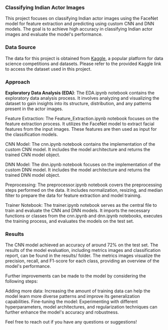 <h3>Classifying Indian Actor Images</h3>

This project focuses on classifying Indian actor images using the FaceNet model for feature extraction and predicting using custom CNN and DNN models. The goal is to achieve high accuracy in classifying Indian actor images and evaluate the model's performance.

<h3>Data Source</h3>

The data for this project is obtained from [Kaggle](https://www.kaggle.com/datasets/iamsouravbanerjee/indian-actor-images-dataset), a popular platform for data science competitions and datasets. Please refer to the provided Kaggle link to access the dataset used in this project.

<h3>Approach</h3>
<p><b>Exploratory Data Analysis (EDA)</b>: The EDA.ipynb notebook contains the exploratory data analysis process. It involves analyzing and visualizing the dataset to gain insights into its structure, distribution, and any patterns present in the actor images.</p>

Feature Extraction: The Feature_Extraction.ipynb notebook focuses on the feature extraction process. It utilizes the FaceNet model to extract facial features from the input images. These features are then used as input for the classification models.

CNN Model: The cnn.ipynb notebook contains the implementation of the custom CNN model. It includes the model architecture and returns the trained CNN model object.

DNN Model: The dnn.ipynb notebook focuses on the implementation of the custom DNN model. It includes the model architecture and returns the trained DNN model object.

Preprocessing: The preprocessor.ipynb notebook covers the preprocessing steps performed on the data. It includes normalization, resizing, and median filter to prepare the data for feature extraction and model training.

Trainer Notebook: The trainer.ipynb notebook serves as the central file to train and evaluate the CNN and DNN models. It imports the necessary functions or classes from the cnn.ipynb and dnn.ipynb notebooks, executes the training process, and evaluates the models on the test set.

<h3>Results</h3>

The CNN model achieved an accuracy of around 72% on the test set. The results of the model evaluation, including metrics images and classification report, can be found in the results/ folder. The metrics images visualize the precision, recall, and F1-score for each class, providing an overview of the model's performance. 

Further improvements can be made to the model by considering the following steps:

Adding more data: Increasing the amount of training data can help the model learn more diverse patterns and improve its generalization capabilities.
Fine-tuning the model: Experimenting with different hyperparameters, model architectures, and regularization techniques can further enhance the model's accuracy and robustness.

Feel free to reach out if you have any questions or suggestions!
